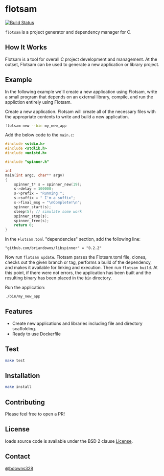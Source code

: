 # flotsam

[![Build Status](https://travis-ci.org/briandowns/flotsam.svg?branch=master)](https://travis-ci.org/briandowns/flotsam)

`flotsam` is a project generator and dependency manager for C.  

## How It Works

Flotsam is a tool for overall C project development and management.  At the outset, Flotsam can be used to generate a new application or library project.  

## Example

In the following example we'll create a new application using Flotsam, write a small program that depends on an external library, compile, and run the appliction entirely using Flotsam.

Create a new application.  Flotsam will create all of the necessary files with the appropriate contents to write and build a new application.

```sh
flotsam new --bin my_new_app
```

Add the below code to the `main.c`:

```c
#include <stdio.h>
#include <stdlib.h>
#include <unistd.h>

#include "spinner.h"

int
main(int argc, char** argv)
{
    spinner_t* s = spinner_new(19);
    s->delay = 100000;
    s->prefix = "Running ";
    s->suffix = " I'm a suffix";
    s->final_msg = "\nComplete!\n";
    spinner_start(s);
    sleep(5); // simulate some work
    spinner_stop(s);
    spinner_free(s);
    return 0;
}
```

In the `Flotsam.toml` "dependencies" section, add the following line:

```
"github.com/briandowns/libspinner" = "0.2.2"
```

Now run `flotsam update`.  Flotsam parses the Flotsam.toml file, clones, checks out the given branch or tag, performs a build of the dependency, and makes it available for linking and execution.
Then run `flotsam build`.  At this point, if there were not errors, the application has been built and the resulting binary has been placed in the `bin` directory.

Run the application:

```sh
./bin/my_new_app
```

## Features

* Create new applications and libraries including file and directory scaffolding.
* Ready to use Dockerfile

## Test

```sh
make test
```

## Installation

```sh
make install
```

## Contributing

Please feel free to open a PR!

## License

loads source code is available under the BSD 2 clause [License](/LICENSE).

## Contact

[@bdowns328](http://twitter.com/bdowns328)
